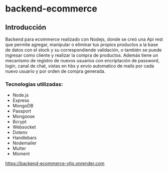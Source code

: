 # backend-ecommerce

## Introducción

Backend para ecommerce realizado con Nodejs, donde se creó una Api rest que permite agregar, manipular o eliminar tus propios productos a la base de datos con el stock y su correspondiende validación, o también se puede ingresar como cliente y realizar la compra de productos.
Además tiene un mecanismo de registro de nuevos usuarios con encriptación de password, login, canal de chat, vistas en hbs y envio automatico de mails por cada nuevo usuario y por orden de compra generada.

### Tecnologias utilizadas:

- Node.js
- Express
- MongoDB
- Passport 
- Mongoose
- Bcrypt
- Websocket
- Dotenv
- Handlebars
- Nodemailer
- Multer
- Moment

https://backend-ecommerce-vtjo.onrender.com


